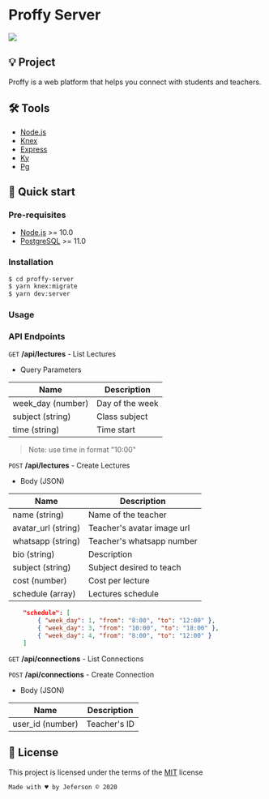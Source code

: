 # Proffy Server

![](https://img.shields.io/badge/nextlevelweek-2.0-blueviolet?style=flat-square)

## 💡 Project

Proffy is a web platform that helps you connect with students and teachers.

## 🛠 Tools

- [Node.js](https://nodejs.org/en/docs/)
- [Knex](http://knexjs.org/)
- [Express](http://expressjs.com/)
- [Ky](https://www.npmjs.com/package/ky)
- [Pg](https://www.npmjs.com/package/pg)

## 🚀 Quick start

### Pre-requisites

- [Node.js](https://nodejs.org/en/) >= 10.0
- [PostgreSQL](https://www.postgresql.org/) >= 11.0

### Installation

```bash
$ cd proffy-server
$ yarn knex:migrate
$ yarn dev:server
```

### Usage

### API Endpoints

`GET` **/api/lectures** - List Lectures

- Query Parameters

| Name              | Description     |
| ----------------- | --------------- |
| week_day (number) | Day of the week |
| subject (string)  | Class subject   |
| time (string)     | Time start      |

> Note: use time in format "10:00"

`POST` **/api/lectures** - Create Lectures

- Body (JSON)

| Name                | Description                |
| ------------------- | -------------------------- |
| name (string)       | Name of the teacher        |
| avatar_url (string) | Teacher's avatar image url |
| whatsapp (string)   | Teacher's whatsapp number  |
| bio (string)        | Description                |
| subject (string)    | Subject desired to teach   |
| cost (number)       | Cost per lecture           |
| schedule (array)    | Lectures schedule          |

```json
	"schedule": [
		{ "week_day": 1, "from": "8:00", "to": "12:00" },
		{ "week_day": 3, "from": "10:00", "to": "18:00" },
		{ "week_day": 4, "from": "8:00", "to": "12:00" }
	]
```

`GET` **/api/connections** - List Connections

`POST` **/api/connections** - Create Connection

- Body (JSON)

| Name             | Description  |
| ---------------- | ------------ |
| user_id (number) | Teacher's ID |

## 📝 License

This project is licensed under the terms of the [MIT](https://github.com/jeferson-sb/proffy-server/blob/master/LICENSE) license

`Made with ♥ by Jeferson © 2020`
